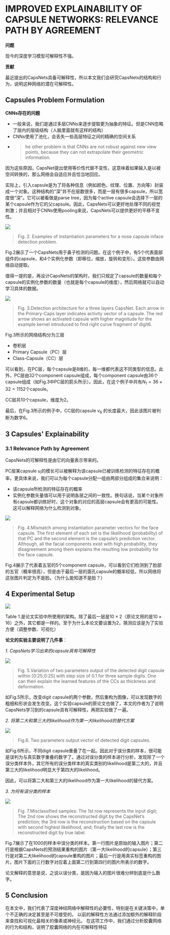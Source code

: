 # IMPROVED EXPLAINABILITY OF CAPSULE NETWORKS: RELEVANCE PATH BY AGREEMENT

**问题**

现今的深度学习模型可解释性不强。

**贡献**

最近提出的CapsNets具备可解释性，所以本文我们会研究CapsNets的结构和行为，说明这种网络的潜在可解释性。


## Capsules Problem Formulation

**CNNs存在的问题**

- 一般来说，我们是通过多层CNNs来逐步提取更为抽象的特征。但是CNN忽略了层内的层级结构（人脑里面就有这样的结构）
- CNNs使用了池化，会丢失一些高层特征之间的精确的空间关系
- >he other problem is that CNNs are not robust against new view points, because they can not extrapolate their geometric information.

因为这些原因，CapsNet提出使用等价性代替不变性，这意味着如果输入是以被空间转换的，那么网络会自适应并且恰当地回应。

实际上，引入capsule是为了将各种信息（例如颜色、纹理、位置、方向等）封装成一个对象。这种结构的“深”并不在层数很多，而是一层有很多capsule，所以宽度很“深”。它可以被看做是parse tree，因为每个active capsule会选择下一层的某个capsule作为它的父capsule。因此，CapsNets可以更好地处理不同的视觉刺激；并且相对于CNNs使用pooling来说，CapsNets可以提供更好的平移不变性。

![](assets/Improved-Explainability-Of-CapNets-396c1.png)

>Fig. 2. Examples of instantiation parameters for a nose capsule inface detection problem.


Fig.2展示了一个CapsNets用于鼻子检测的问题。在这个例子中，有5个代表面部组件的capsule，和4个实例化参数（即移位，缩放，旋转和变形）。这些参数由网络自动提取。

值得一提的是，再设计CapsNets的架构时，我们只规定了capsule的数量和每个capsule的实例化参数的数量（也就是每个capsule的维度），然后网络就可以自动学习具体的数据。

![](assets/Improved-Explainability-Of-CapNets-aa679.png)

>Fig. 3.Detection architecture for a three  layers CapsNet. Each arrow in the Primary-Caps layer indicates activity vector of a capsule. The red arrow shows an activated capsule  with  higher magnitude for the example kernel introduced to find right curve fragment of digit6.


Fig.3所示的网络结构分为三层

- 卷积层
- Primary Capsule（PC）层
- Class-Capsule（CC）层

可以看到，在PC层，每个capsule是8维的，每一维都代表这不同类型的信息。此外，PC层由32个component capsule组成，每个component capsule由36个capsule组成（如Fig.3中PC层的箭头所示）。因此，在这个例子中共有$N_1 = 36 \times 32 = 1152$个capsule。

CC层共10个capsule，维度为2。

最后，在Fig.3所示的例子中，CC层的capsule $v_6$ 的长度最大，因此该图片被判断为数字6。

## 3 Capsules' Explainability

### 3.1 Relevance Path by Agreement

CapsNets的可解释性是由它的向量表示带来的。

PC层某capsule $u_i$的模长可以被解释为该capsule已被训练检测的特征存在的概率。更具体来说，我们可以为每个capsule分配一组由两部分组成的集合来说明：

- 该capsule所检测的特征存在的概率
- 实例化参数矢量值可以用于说明各层之间的一致性。换句话说，当某个对象所有capsule都训练好时，这个对象的对应的高层capsule会有更高的可能性。这可以解释网络为什么检测到对象。

![](assets/Improved-Explainability-Of-CapNets-13339.png)

>Fig. 4.Mismatch among instantiation parameter vectors for the face capsule. The first element of each set is the likelihood (probability) of that PC and the second element is the capsule’s prediction vector. Although, all the facial components exist with high probability, they disagreement among them explains the resulting low probability for the face capsule.

Fig.4展示了代表着五官的5个component capsule，可以看到它们检测到了脸部的五官（概率很高），但是由于最后一层的面孔capsule的概率较低，所以网络将这张图片判定为不是脸。（为什么能知道不是脸？）


## 4 Experimental Setup

![](assets/Improved-Explainability-Of-CapNets-b3201.png)

Table 1.是论文实验中所使用的架构。除了最后一层是$10 × 2$（原论文用的是$10 × 16$）之外，其它都是一样的。至于为什么本论文要设置为2，猜测应该是为了实验方便（调整参数、可视化）

**论文的实验主要说明了几件事**：

*1. CapsNets学习出来的capsule具有可解释性*

![](assets/Improved-Explainability-Of-CapNets-65ee9.png)

>Fig. 5.Variation of two parameters output of the detected digit capsule within [0:25;0:25] with step size of 0.1 for three sample digits. One can then explain the learned features of the CCs as thickness and deformation.

如Fig.5所示，改变digit capsule的两个参数，然后重构为图像，可以发现数字的粗细和形状会发生改变。这个实验capsule的原论文也做了，本文的作者为了说明CapsNets学习到的capsule具有可解释性，再把实验做了一遍。

*2. 将第二大和第三大的likelihood作为第一大likelihood的替代方案*

![](assets/Improved-Explainability-Of-CapNets-1fea0.png)

>Fig.6. Two parameters output vector of detected digit capsules.

如Fig.6所示，不同digit capsule重叠了在一起。因此对于误分类的样本，很可能是误判为与真实数字重叠的数字了。通过对误分类的样本进行分析，发现除了一个误分类样本外，其它所有的误分类样本的真实类别的likelihood是第二大的，并且第三大的likelihood明显大于第四大的likelihood。

因此，可以将第二大和第三大的likelihood作为第一大likelihood的替代方案。

*3. 为何有误分类的样本*

![](assets/Improved-Explainability-Of-CapNets-b4f41.png)

>Fig. 7.Misclassified samples: The 1st row represents the input digit; The 2nd row shows the reconstructed digit by the CapsNet’s prediction; the 3rd row is the reconstruction based on the capsule with second highest likelihood, and; finally the last row is the reconstructed digit by true label.

Fig.7展示了在1000的样本中误分类的样本。第一行图片是原始的输入图片；第二行是根据CapsNets的预测结果重构的图片（第一大likelihood的capsule）；第三行是对第二大likelihood的capsule重构的图片；最后一行是用真实标签重构的图片。图片下面的三行数字对应着上面第二行到第四行的图片所表示的数字。

论文解释的意思是说，之说以误分类，是因为输入的图片很难分辨到底是什么数字。

## 5 Conclusion

在本文中，我们代表了深度神经网络中解释性的必要性，特别是在关键决策中，单个不正确的决定甚至是不可接受的。
以前的解释性方法通过添加额外的解释阶段来查找和可视化最相关的像素或神经元。
在这项工作中，我们通过分析胶囊网络的行为和结构，说明了胶囊网络的内在可解释性特征

